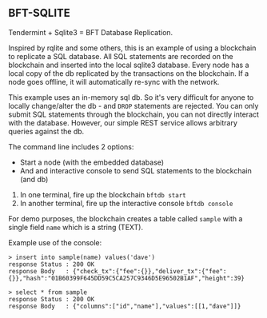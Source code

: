 ## BFT-SQLITE

Tendermint + Sqlite3 = BFT Database Replication.

Inspired by rqlite and some others, this is an example of using a blockchain to
replicate a SQL database. All SQL statements are recorded on the blockchain and inserted
into the local sqlite3 database.  Every node has a local copy of the db replicated
by the transactions on the blockchain.  If a node goes offline, it will automatically
re-sync with the network.

This example uses an in-memory sql db.  So it's very difficult for anyone to locally
change/alter the db -  and `DROP` statements are rejected. You can only submit SQL statements
through the blockchain, you can not directly interact with the database.  However, our simple
REST service allows arbitrary queries against the db.

The command line includes 2 options:
- Start a node (with the embedded database)
- And and interactive console to send SQL statements to the blockchain (and db)

1. In one terminal, fire up the blockchain `bftdb start`
2. In another terminal, fire up the interactive console `bftdb console`

For demo purposes, the blockchain creates a table called `sample` with a single field `name` which is a string (TEXT).

Example use of the console:
```
> insert into sample(name) values('dave')
response Status : 200 OK
response Body   : {"check_tx":{"fee":{}},"deliver_tx":{"fee":{}},"hash":"01B60399F645DD59C5CA257C9346D5E96502B1AF","height":39}

> select * from sample
response Status : 200 OK
response Body   : {"columns":["id","name"],"values":[[1,"dave"]]}
```

